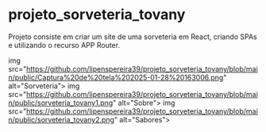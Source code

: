 # projeto_sorveteria_tovany

Projeto consiste em criar um site de uma sorveteria em React, criando SPAs e utilizando o recurso APP Router.

img src="https://github.com/lipenspereira39/projeto_sorveteria_tovany/blob/main/public/Captura%20de%20tela%202025-01-28%20163006.png" alt="Sorveteria">
img src="https://github.com/lipenspereira39/projeto_sorveteria_tovany/blob/main/public/sorveteria_tovany1.png" alt="Sobre">
img src="https://github.com/lipenspereira39/projeto_sorveteria_tovany/blob/main/public/sorveteria_tovany2.png" alt="Sabores">
